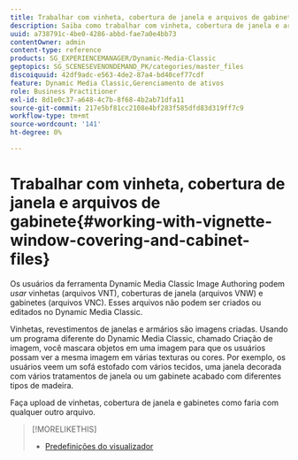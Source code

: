 ```yaml
---
title: Trabalhar com vinheta, cobertura de janela e arquivos de gabinete
description: Saiba como trabalhar com vinheta, cobertura de janela e arquivos de gabinete.
uuid: a738791c-4be0-4286-abbd-fae7a0e4bb73
contentOwner: admin
content-type: reference
products: SG_EXPERIENCEMANAGER/Dynamic-Media-Classic
geptopics: SG_SCENESEVENONDEMAND_PK/categories/master_files
discoiquuid: 42df9adc-e563-4de2-87a4-bd40cef77cdf
feature: Dynamic Media Classic,Gerenciamento de ativos
role: Business Practitioner
exl-id: 8d1e0c37-a648-4c7b-8f68-4b2ab71dfa11
source-git-commit: 217e5bf81cc2108e4bf283f585dfd83d319ff7c9
workflow-type: tm+mt
source-wordcount: '141'
ht-degree: 0%

---
```


# Trabalhar com vinheta, cobertura de janela e arquivos de gabinete{#working-with-vignette-window-covering-and-cabinet-files}

Os usuários da ferramenta Dynamic Media Classic Image Authoring podem *usar* vinhetas (arquivos VNT), coberturas de janela (arquivos VNW) e gabinetes (arquivos VNC). Esses arquivos não podem ser criados ou editados no Dynamic Media Classic.

Vinhetas, revestimentos de janelas e armários são imagens criadas. Usando um programa diferente do Dynamic Media Classic, chamado Criação de imagem, você mascara objetos em uma imagem para que os usuários possam ver a mesma imagem em várias texturas ou cores. Por exemplo, os usuários veem um sofá estofado com vários tecidos, uma janela decorada com vários tratamentos de janela ou um gabinete acabado com diferentes tipos de madeira.

Faça upload de vinhetas, cobertura de janela e gabinetes como faria com qualquer outro arquivo.

>[!MORELIKETHIS]
>
>* [Predefinições do visualizador](application-setup.md#viewer_presets)

